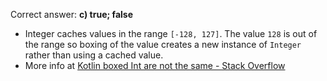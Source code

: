 Correct answer: **c) true; false**

* Integer caches values in the range `[-128, 127]`. The value `128` is out of the range so boxing of the value creates a new instance of `Integer` rather than using a cached value.
* More info at [Kotlin boxed Int are not the same - Stack Overflow](https://stackoverflow.com/questions/45139381/kotlin-boxed-int-are-not-the-same/45144516#45144516)
